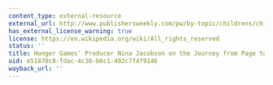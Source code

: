 ```yaml
---
content_type: external-resource
external_url: http://www.publishersweekly.com/pw/by-topic/childrens/childrens-book-news/article/50980-hunger-games-producer-nina-jacobson-on-the-journey-from-page-to-screen.html
has_external_license_warning: true
license: https://en.wikipedia.org/wiki/All_rights_reserved
status: ''
title: Hunger Games' Producer Nina Jacobson on the Journey from Page to Screen
uid: e51870c8-fdac-4c30-b6c1-492c7f4f9146
wayback_url: ''
---
```

